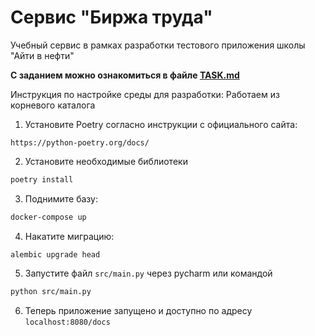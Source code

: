 # Сервис "Биржа труда"
Учебный сервис в рамках разработки тестового приложения школы "Айти в нефти"

**С заданием можно ознакомиться в файле [TASK.md](TASK.md)**

Инструкция по настройке среды для разработки:
Работаем из корневого каталога

1) Установите Poetry согласно инструкции с официального сайта:
```
https://python-poetry.org/docs/
```
2) Установите необходимые библиотеки
```bash
poetry install
```
3) Поднимите базу:
```bash
docker-compose up 
```
4) Накатите миграцию:
```shell
alembic upgrade head
```
5) Запустите файл `src/main.py` через pycharm или командой
```bash
python src/main.py
```
6) Теперь приложение запущено и доступно по адресу `localhost:8080/docs`
